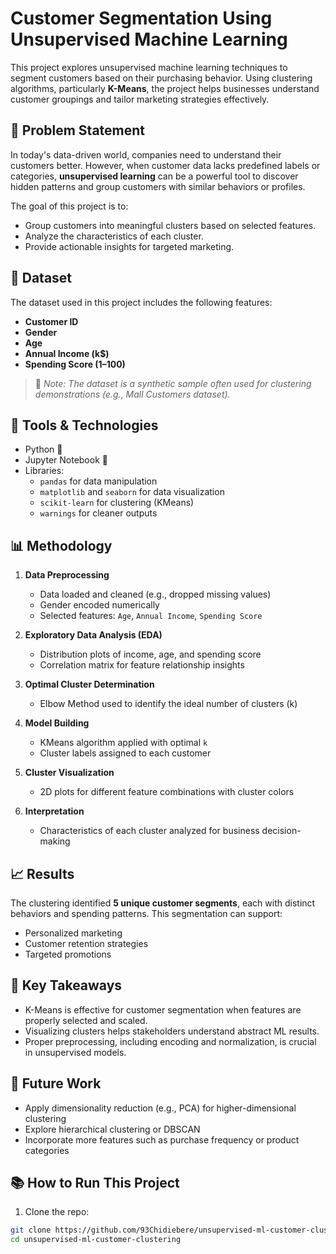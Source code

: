 # Customer Segmentation Using Unsupervised Machine Learning

This project explores unsupervised machine learning techniques to segment customers based on their purchasing behavior. Using clustering algorithms, particularly **K-Means**, the project helps businesses understand customer groupings and tailor marketing strategies effectively.

## 🧠 Problem Statement

In today's data-driven world, companies need to understand their customers better. However, when customer data lacks predefined labels or categories, **unsupervised learning** can be a powerful tool to discover hidden patterns and group customers with similar behaviors or profiles.

The goal of this project is to:
- Group customers into meaningful clusters based on selected features.
- Analyze the characteristics of each cluster.
- Provide actionable insights for targeted marketing.

## 📁 Dataset

The dataset used in this project includes the following features:

- **Customer ID**
- **Gender**
- **Age**
- **Annual Income (k$)**
- **Spending Score (1–100)**

> 📌 *Note: The dataset is a synthetic sample often used for clustering demonstrations (e.g., Mall Customers dataset).*

## 🔧 Tools & Technologies

- Python 🐍
- Jupyter Notebook 📒
- Libraries:
  - `pandas` for data manipulation
  - `matplotlib` and `seaborn` for data visualization
  - `scikit-learn` for clustering (KMeans)
  - `warnings` for cleaner outputs

## 📊 Methodology

1. **Data Preprocessing**
   - Data loaded and cleaned (e.g., dropped missing values)
   - Gender encoded numerically
   - Selected features: `Age`, `Annual Income`, `Spending Score`

2. **Exploratory Data Analysis (EDA)**
   - Distribution plots of income, age, and spending score
   - Correlation matrix for feature relationship insights

3. **Optimal Cluster Determination**
   - Elbow Method used to identify the ideal number of clusters (k)

4. **Model Building**
   - KMeans algorithm applied with optimal `k`
   - Cluster labels assigned to each customer

5. **Cluster Visualization**
   - 2D plots for different feature combinations with cluster colors

6. **Interpretation**
   - Characteristics of each cluster analyzed for business decision-making

## 📈 Results

The clustering identified **5 unique customer segments**, each with distinct behaviors and spending patterns. This segmentation can support:

- Personalized marketing
- Customer retention strategies
- Targeted promotions

## 📌 Key Takeaways

- K-Means is effective for customer segmentation when features are properly selected and scaled.
- Visualizing clusters helps stakeholders understand abstract ML results.
- Proper preprocessing, including encoding and normalization, is crucial in unsupervised models.

## 🚀 Future Work

- Apply dimensionality reduction (e.g., PCA) for higher-dimensional clustering
- Explore hierarchical clustering or DBSCAN
- Incorporate more features such as purchase frequency or product categories

## 📚 How to Run This Project

1. Clone the repo:

```bash
git clone https://github.com/93Chidiebere/unsupervised-ml-customer-clustering.git
cd unsupervised-ml-customer-clustering
